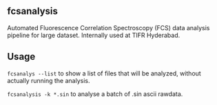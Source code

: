 fcsanalysis
-----------
Automated Fluorescence Correlation Spectroscopy (FCS) data analysis pipeline for large dataset. Internally used at TIFR Hyderabad.

Usage
-----

`fcsanalys --list` to show a list of files that will be analyzed, without actually running the analysis.

`fcsanalysis -k *.sin` to analyse a batch of .sin ascii rawdata.